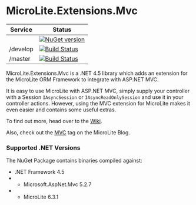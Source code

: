 MicroLite.Extensions.Mvc
========================

|Service|Status|
|-------|------|
||[![NuGet version](https://badge.fury.io/nu/MicroLite.Extensions.Mvc.svg)](http://badge.fury.io/nu/MicroLite.Extensions.Mvc)|
|/develop|[![Build Status](https://dev.azure.com/trevorpilley/MicroLite-ORM/_apis/build/status/MicroLite-ORM.MicroLite.Extensions.Mvc?branchName=develop)](https://dev.azure.com/trevorpilley/MicroLite-ORM/_apis/build/status/MicroLite-ORM.MicroLite.Extensions.Mvc?branchName=develop)|
|/master|[![Build Status](https://dev.azure.com/trevorpilley/MicroLite-ORM/_apis/build/status/MicroLite-ORM.MicroLite.Extensions.Mvc?branchName=master)](https://dev.azure.com/trevorpilley/MicroLite-ORM/_apis/build/status/MicroLite-ORM.MicroLite.Extensions.Mvc?branchName=master)|

MicroLite.Extensions.Mvc is a .NET 4.5 library which adds an extension for the MicroLite ORM Framework to integrate with ASP.NET MVC.

It is easy to use MicroLite with ASP.NET MVC, simply supply your controller with a Session `IAsyncSession` or `IAsyncReadOnlySession` and use it in your controller actions. However, using the MVC extension for MicroLite makes it even easier and contains some useful extras.

To find out more, head over to the [Wiki](https://github.com/MicroLite-ORM/MicroLite.Extensions.Mvc/wiki).

Also, check out the [MVC](http://microliteorm.wordpress.com/tag/mvc/) tag on the MicroLite Blog.

### Supported .NET Versions

The NuGet Package contains binaries compiled against:

* .NET Framework 4.5
* - Microsoft.AspNet.Mvc 5.2.7
* - MicroLite 6.3.1
